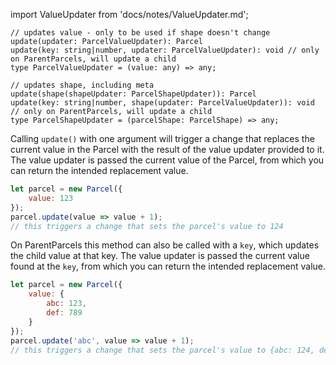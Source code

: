 import ValueUpdater from 'docs/notes/ValueUpdater.md';

```flow
// updates value - only to be used if shape doesn't change
update(updater: ParcelValueUpdater): Parcel
update(key: string|number, updater: ParcelValueUpdater): void // only on ParentParcels, will update a child
type ParcelValueUpdater = (value: any) => any;

// updates shape, including meta
update(shape(shapeUpdater: ParcelShapeUpdater)): Parcel
update(key: string|number, shape(updater: ParcelValueUpdater)): void // only on ParentParcels, will update a child
type ParcelShapeUpdater = (parcelShape: ParcelShape) => any;
```

Calling `update()` with one argument will trigger a change that replaces the current value in the Parcel with the result of the value updater provided to it. The value updater is passed the current value of the Parcel, from which you can return the intended replacement value.

```js
let parcel = new Parcel({
    value: 123
});
parcel.update(value => value + 1);
// this triggers a change that sets the parcel's value to 124
```

On ParentParcels this method can also be called with a `key`, which updates the child value at that key. The value updater is passed the current value found at the `key`, from which you can return the intended replacement value.

```js
let parcel = new Parcel({
    value: {
        abc: 123,
        def: 789
    }
});
parcel.update('abc', value => value + 1);
// this triggers a change that sets the parcel's value to {abc: 124, def: 789}
```

<ValueUpdater />
